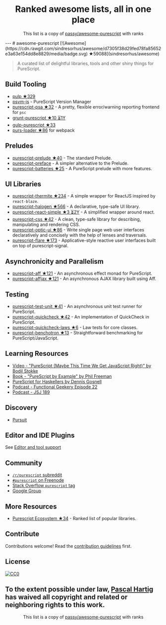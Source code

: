 <h1 align="center">
Ranked awesome lists, all in one place
</h1>
<p align="center">
	This list is a copy of <a href="passy/awesome-purescript">passy/awesome-purescript</a> with ranks
</p>
---
# awesome-purescript [![Awesome](https://cdn.rawgit.com/sindresorhus/awesome/d7305f38d29fed78fa85652e3a63e154dd8e8829/media/badge.svg) ★59088](sindresorhus/awesome)

> A curated list of delightful libraries, tools and other shiny things for PureScript.

## Build Tooling

- [pulp ★329](bodil/pulp)
- [psvm-js](https://github.com/ThomasCrvsr/psvm-js) - PureScript Version Manager
- [purescript-psa ★32](natefaubion/purescript-psa) - A pretty, flexible error/warning reporting frontend for `psc`
- [grunt-purescript ★10 ⏳1Y](purescript-contrib/grunt-purescript)
- [gulp-purescript ★33](purescript-contrib/gulp-purescript)
- [purs-loader ★86](ethul/purs-loader) for webpack

## Preludes

- [purescript-prelude ★40](purescript/purescript-prelude) - The standard Prelude.
- [purescript-preface](https://github.com/paf31/purescript-preface) - A simpler alternative to the Prelude.
- [purescript-batteries ★25](tfausak/purescript-batteries) - A PureScript prelude with more features.

## UI Libraries

- [purescript-thermite ★234](paf31/purescript-thermite) - A simple wrapper for ReactJS inspired by `react-blaze`.
- [purescript-halogen ★566](slamdata/purescript-halogen) - A declarative, type-safe UI library.
- [purescript-react-simple ★3 ⏳2Y](joneshf/purescript-react-simple) - A simplified wrapper around react.
- [purescript-css ★42](slamdata/purescript-css) - A clean, type-safe library for describing, manipulating and rendering CSS.
- [purescript-optic-ui ★86](zrho/purescript-optic-ui) - Write single page web user interfaces declaratively and concisely with the help of lenses and traversals.
- [purescript-flare ★173](sharkdp/purescript-flare) - Applicative-style reactive user interfaces built on top of purescript-signal.

## Asynchronicity and Parallelism

- [purescript-aff ★121](slamdata/purescript-aff) - An asynchronous effect monad for PureScript.
- [purescript-affjax ★121](slamdata/purescript-aff) - An asynchronous AJAX library built using Aff.

## Testing

- [purescript-test-unit ★41](bodil/purescript-test-unit) - An asynchronous unit test runner for PureScript.
- [purescript-quickcheck ★42](purescript/purescript-quickcheck) - An implementation of QuickCheck in PureScript.
- [purescript-quickcheck-laws ★6](garyb/purescript-quickcheck-laws) - Law tests for core classes.
- [purescript-benchotron ★13](hdgarrood/purescript-benchotron) - Straightforward benchmarking for PureScript/JavaScript.

## Learning Resources

- [Video - "PureScript (Maybe This Time We Get JavaScript Right)" by Bodil Stokke](https://www.youtube.com/watch?v=yIlDBPiMb0o)
- [Book - "PureScript by Example" by Phil Freeman](https://leanpub.com/purescript/read)
- [PureScript for Haskellers by Dennis Gosnell](http://www.arow.info/blog/posts/2015-12-17-purescript-intro.html)
- [Podcast - Functional Geekery Episode 22](https://www.functionalgeekery.com/episode-22-lambdaconf-2015-part-1/)
- [Podcast - JSJ 189](https://devchat.tv/js-jabber/189-jsj-purescript-with-john-a-de-goes-and-phil-freeman)

## Discovery

- [Pursuit](https://pursuit.purescript.org/)

## Editor and IDE Plugins

See [Editor and tool support](https://github.com/purescript/purescript/wiki/Editor-and-tool-support)

## Community

- [`/r/purescript` subreddit](http://www.reddit.com/r/purescript)
- [`#purescript` on Freenode](http://webchat.freenode.net/?channels=purescript)
- [Stack Overflow `purescript` tag](http://stackoverflow.com/questions/tagged/purescript)
- [Google Group](https://groups.google.com/forum/#!forum/purescript)

## More Resources

- [Purescript Ecosystem ★34](xgrommx/purescript-ecosystem) - Ranked list of popular libraries.

## Contribute

Contributions welcome! Read the [contribution guidelines](https://github.com/passy/awesome-purescript/blob/master/contributing.md) first.


## License

[![CC0](http://i.creativecommons.org/p/zero/1.0/88x31.png)](http://creativecommons.org/publicdomain/zero/1.0/)

To the extent possible under law, [Pascal Hartig](https://passy.me/) has waived all copyright and related or neighboring rights to this work.
---
<p align="center">
	This list is a copy of <a href="passy/awesome-purescript">passy/awesome-purescript</a> with ranks
</p>

